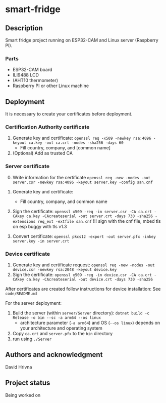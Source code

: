 # smart-fridge

## Description
Smart fridge project running on ESP32-CAM and Linux server (Raspberry PI).

### Parts
- ESP32-CAM board
- ILI9488 LCD
- (AHT10 thermometer)
- Raspberry PI or other Linux machine

## Deployment
It is necessary to create your certificates before deployment. 

### Certification Authority certificate
1) Generate key and certificate: `openssl req -x509 -newkey rsa:4096 -keyout ca.key -out ca.crt -nodes -sha256 -days 60`
    - Fill country, company, and [common name]
2) (Optional) Add as trusted CA

### Server certificate
0) Write information for the certificate `openssl req -new -nodes -out server.csr -newkey rsa:4096 -keyout server.key -config san.cnf`

1) Generate key and certificate: 
    - Fill country, company, and common name
2) Sign the certificate: `openssl x509 -req -in server.csr -CA ca.crt -CAkey ca.key -CAcreateserial -out server.crt -days 730 -sha256 -extensions req_ext -extfile san.cnf` !!! sign with the cnf file, mbed tls on esp buggy with tls v1.3
3) Convert certificate: `openssl pkcs12 -export -out server.pfx -inkey server.key -in server.crt`

### Device certificate
1) Generate key and certificate request: `openssl req -new -nodes -out device.csr -newkey rsa:2048 -keyout device.key`
2) Sign the certificate: `openssl x509 -req -in device.csr -CA ca.crt -CAkey ca.key -CAcreateserial -out device.crt -days 730 -sha256`

After certificates are created follow instructions for device installation: See `code/README.md`

For the server deployment:
1) Build the server (within `server/Server` directory): `dotnet build -c Release -o bin --sc -a arm64 --os linux`
    - architecture parameter (`-a arm64`) and OS (`--os linux`) depends on your architecture and operating system
2) Copy `ca.crt` and `server.pfx` to the `bin` directory
3) run using `./Server`


## Authors and acknowledgment
David Hrivna

## Project status
Being worked on

